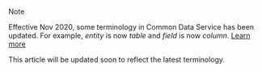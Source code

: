 > [!NOTE]
> Effective Nov 2020, some terminology in Common Data Service has been updated. For example, *entity* is now *table* and *field* is now *column*. [Learn more](https://go.microsoft.com/fwlink/?linkid=2147247)
>
> This article will be updated soon to reflect the latest terminology.
